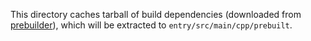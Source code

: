 This directory caches tarball of build dependencies
(downloaded from [prebuilder](https://github.com/fcitx-contrib/fcitx5-prebuilder/releases/harmony)),
which will be extracted to `entry/src/main/cpp/prebuilt`.
